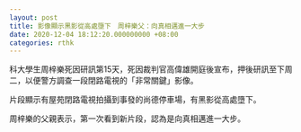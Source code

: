 ```yaml
---
layout: post
title: 影像顯示黑影從高處墮下　周梓樂父：向真相邁進一大步
date: 2020-12-04 18:12:20.000000000 +08:00
categories: rthk
---
```


科大學生周梓樂死因研訊第15天，死因裁判官高偉雄開庭後宣布，押後研訊至下周二，以便警方調查一段閉路電視的「非常關鍵」影像。

片段顯示有屋苑閉路電視拍攝到事發的尚德停車場，有黑影從高處墮下。

周梓樂的父親表示，第一次看到新片段，認為是向真相邁進一大步。
